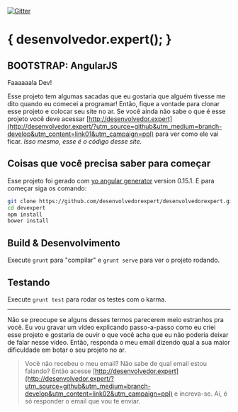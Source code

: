 [![Gitter](https://badges.gitter.im/desenvolvedorexpert/desenvolvedorexpert.github.io.svg)](https://gitter.im/desenvolvedorexpert/desenvolvedorexpert.github.io?utm_source=badge&utm_medium=badge&utm_campaign=pr-badge&utm_content=badge)
# { desenvolvedor.expert(); }
## BOOTSTRAP: AngularJS

Faaaaaala Dev!

Esse projeto tem algumas sacadas que eu gostaria que alguém tivesse me dito quando eu comecei a programar!
Então, fique a vontade para clonar esse projeto e colocar seu site no ar.
Se você ainda não sabe o que é esse projeto você deve acessar [http://desenvolvedor.expert](http://desenvolvedor.expert/?utm_source=github&utm_medium=branch-develop&utm_content=link01&utm_campaign=ppl) para ver como ele vai ficar. *Isso mesmo, esse é o código desse site.*

## Coisas que você precisa saber para começar

Esse projeto foi gerado com [yo angular generator](https://github.com/yeoman/generator-angular)
version 0.15.1. E para começar siga os comando:

``` bash
git clone https://github.com/desenvolvedorexpert/desenvolvedorexpert.github.io.git devexpert
cd devexpert
npm install
bower install
```

## Build & Desenvolvimento

Execute `grunt` para "compilar" e `grunt serve` para ver o projeto rodando.

## Testando

Execute `grunt test` para rodar os testes com o karma.

-----

Não se preocupe se alguns desses termos parecerem meio estranhos pra você. Eu vou gravar um vídeo explicando passo-a-passo como eu criei esse projeto e gostaria de ouvir o que você acha que eu não poderia deixar de falar nesse vídeo.
Então, responda o meu email dizendo qual a sua maior dificuldade em botar o seu projeto no ar.

> Você não recebeu o meu email? Não sabe de qual email estou falando? Então acesse [http://desenvolvedor.expert](http://desenvolvedor.expert/?utm_source=github&utm_medium=branch-develop&utm_content=link02&utm_campaign=ppl) e increva-se. Aí, é só responder o email que vou te enviar.
